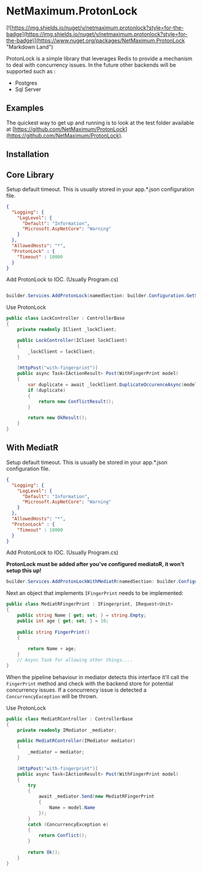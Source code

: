 # NetMaximum.ProtonLock 

[![https://img.shields.io/nuget/v/netmaximum.protonlock?style=for-the-badge](https://img.shields.io/nuget/v/netmaximum.protonlock?style=for-the-badge)](https://www.nuget.org/packages/NetMaximum.ProtonLock "Markdown Land")


ProtonLock is a simple library that leverages Redis to provide a mechanism to deal with concurrency issues. In the future other backends will be supported such as :

* Postgres
* Sql Server


## Examples

The quickest way to get up and running is to look at the test folder available at [https://github.com/NetMaximum/ProtonLock](https://github.com/NetMaximum/ProtonLock).

## Installation

## Core Library

Setup default timeout. This is usually stored in your app.*.json configuration file.

```json
{
  "Logging": {
    "LogLevel": {
      "Default": "Information",
      "Microsoft.AspNetCore": "Warning"
    }
  },
  "AllowedHosts": "*",
  "ProtonLock" : {
    "Timeout" : 10000
  }
}
```
Add ProtonLock to IOC. (Usually Program.cs)

```csharp

builder.Services.AddProtonLock(namedSection: builder.Configuration.GetSection("ProtonLock"));

```

Use ProtonLock 

```csharp
public class LockController : ControllerBase
{
    private readonly IClient _lockClient;

    public LockController(IClient lockClient)
    {
        _lockClient = lockClient;
    }

    [HttpPost("with-fingerprint")]
    public async Task<IActionResult> Post(WithFingerPrint model)
    {
        var duplicate = await _lockClient.DuplicateOccurenceAsync(model);
        if (duplicate)
        {
            return new ConflictResult();
        }

        return new OkResult();
    }
}
```

## With MediatR

Setup default timeout. This is usually be stored in your app.*.json configuration file.

```json
{
  "Logging": {
    "LogLevel": {
      "Default": "Information",
      "Microsoft.AspNetCore": "Warning"
    }
  },
  "AllowedHosts": "*",
  "ProtonLock" : {
    "Timeout" : 10000
  }
}
```

Add ProtonLock to IOC. (Usually Program.cs)

**ProtonLock must be added after you've configured mediatoR, it won't setup this up!**

```csharp
builder.Services.AddProtonLockWithMediatR(namedSection: builder.Configuration.GetSection("ProtonLock"));
```

Next an object that implements ```IFingerPrint``` needs to be implemented:

```csharp
public class MediatRFingerPrint : IFingerprint, IRequest<Unit>
{
    public string Name { get; set; } = string.Empty;
    public int age { get; set; } = 10;
    
    public string FingerPrint()
    {
        
        return Name + age;
    }
    // Async Task for allowing other things....
}
```
When the pipeline behaviour in mediator detects this interface it'll call the ```FingerPrint``` method and check with the backend store for potential concurrency issues. If a concurrency issue is detected a ```ConcurrencyException``` will be thrown.


Use ProtonLock

```csharp
public class MediatRController : ControllerBase
{
    private readonly IMediator _mediator;

    public MediatRController(IMediator mediator)
    {
        _mediator = mediator;
    }

    [HttpPost("with-fingerprint")]
    public async Task<IActionResult> Post(WithFingerPrint model)
    {
        try
        {
            await _mediator.Send(new MediatRFingerPrint
            {
                Name = model.Name
            });
        }
        catch (ConcurrencyException e)
        {
            return Conflict();
        }
        
        return Ok();
    }
}
```